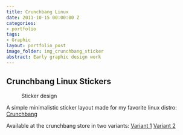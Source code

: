```yaml
---
title: Crunchbang Linux
date: 2011-10-15 00:00:00 Z
categories:
- portfolio
tags:
- Graphic
layout: portfolio_post
image_folder: img_crunchbang_sticker
abstract: Early graphic design work
---
```


<h2>Crunchbang Linux Stickers</h2>

<figure class="post-image">
	<img lazysrc="/img/img_crunchbang_sticker/thumbnail.jpg"></img>
	<figcaption>Sticker design</figcaption>
</figure>

A simple minimalistic sticker layout made for my favorite linux distro: [Crunchbang](http://crunchbang.org/)

Available at the crunchbang store in two variants: [Variant 1](http://www.cafepress.com/crunchbanglinux.400712372) [Variant 2](http://www.cafepress.com/crunchbanglinux.400712815)

